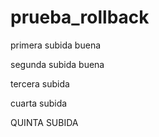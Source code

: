 # prueba_rollback

primera subida buena

segunda subida buena

tercera subida

cuarta subida

QUINTA SUBIDA